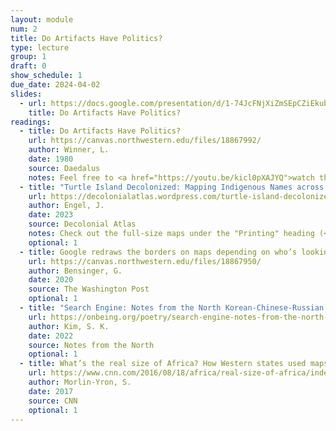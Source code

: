 ```yaml
---
layout: module
num: 2
title: Do Artifacts Have Politics?
type: lecture
group: 1
draft: 0
show_schedule: 1
due_date: 2024-04-02
slides:
  - url: https://docs.google.com/presentation/d/1-74JcFNjXiZmSEpCZiEkubMNGWBm0Yd1OTibe_6k_Do/edit?usp=sharing
    title: Do Artifacts Have Politics?
readings:
  - title: Do Artifacts Have Politics?
    url: https://canvas.northwestern.edu/files/18867992/
    author: Winner, L.
    date: 1980
    source: Daedalus
    notes: Feel free to <a href="https://youtu.be/kicl0pXAJYQ">watch this video</a> as a primer (but not substitute!) to the article
  - title: "Turtle Island Decolonized: Mapping Indigenous Names across “North America”"
    url: https://decolonialatlas.wordpress.com/turtle-island-decolonized/
    author: Engel, J.
    date: 2023
    source: Decolonial Atlas
    notes: Check out the full-size maps under the "Printing" heading (<a href="https://decolonialatlas.files.wordpress.com/2023/10/turtle-island-decolonized-map-with-index.pdf">here's an example of one</a>)
    optional: 1
  - title: Google redraws the borders on maps depending on who’s looking
    url: https://canvas.northwestern.edu/files/18867950/
    author: Bensinger, G.
    date: 2020
    source: The Washington Post
    optional: 1
  - title: "Search Engine: Notes from the North Korean-Chinese-Russian Border"
    url: https://onbeing.org/poetry/search-engine-notes-from-the-north-korean-chinese-russian-border/
    author: Kim, S. K.
    date: 2022
    source: Notes from the North
    optional: 1
  - title: What’s the real size of Africa? How Western states used maps to downplay size of continent
    url: https://www.cnn.com/2016/08/18/africa/real-size-of-africa/index.html
    author: Morlin-Yron, S.
    date: 2017
    source: CNN
    optional: 1
---
```


